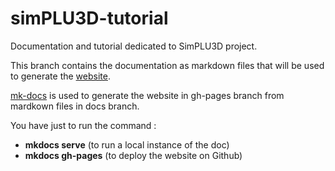# simPLU3D-tutorial

Documentation and tutorial dedicated to SimPLU3D project.

This branch contains the documentation as markdown files that will be used to generate the [website](https://simplu3d.github.io/simplu3D-tutorial/).

[mk-docs](https://simplu3d.github.io/simplu3D-tutorial/) is used to generate the website in gh-pages branch from mardkown files in docs branch.

You have just to run the command :

- **mkdocs serve** (to run a local instance of the doc)
- **mkdocs gh-pages** (to deploy the website on Github)
